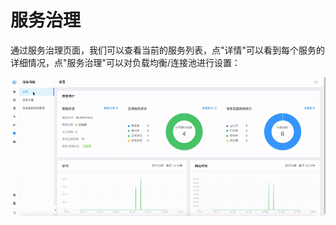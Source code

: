 # 服务治理

通过服务治理页面，我们可以查看当前的服务列表，点"详情"可以看到每个服务的详细情况，点"服务治理"可以对负载均衡/连接池进行设置：

![](images/governance/governance.gif)

